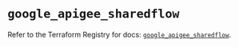 # `google_apigee_sharedflow`

Refer to the Terraform Registry for docs: [`google_apigee_sharedflow`](https://registry.terraform.io/providers/hashicorp/google/6.11.2/docs/resources/apigee_sharedflow).
